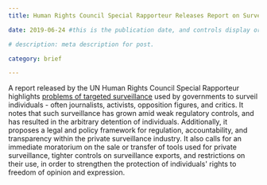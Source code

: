 ```yaml
---
title: Human Rights Council Special Rapporteur Releases Report on Surveillance and Human Rights

date: 2019-06-24 #this is the publication date, and controls display order.

# description: meta description for post.

category: brief

---
```


A report released by the UN Human Rights Council Special Rapporteur highlights [problems of targeted surveillance][link] used by governments to surveil individuals - often journalists, activists, opposition figures, and critics. It notes that such surveillance has grown amid weak regulatory controls, and has resulted in the arbitrary detention of individuals. Additionally, it proposes a legal and policy framework for regulation, accountability, and transparency within the private surveillance industry. It also calls for an immediate moratorium on the sale or transfer of tools used for private surveillance, tighter controls on surveillance exports, and restrictions on their use, in order to strengthen the protection of individuals' rights to freedom of opinion and expression.

[link]: https://citizenlab.ca/wp-content/uploads/2019/06/Special-Rapporteur-report-Surveillance-and-human-rights.pdf
